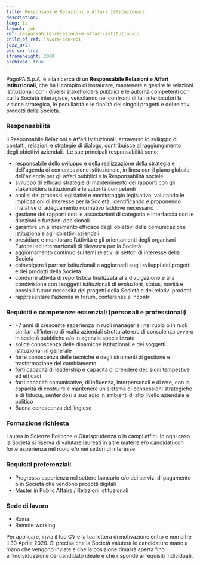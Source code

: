 ```yaml
---
title: Responsabile Relazioni e Affari Istituzionali
description:
lang: it
layout: job
ref: responsabile-relazioni-e-affari-istituzionali
child_of_ref: lavora-con-noi
jazz_url: 
pec_cv: true
iframeheight: 2000
archived: true
---
```



PagoPA S.p.A. è alla ricerca di un **Responsabile Relazioni e Affari Istituzionali**, che ha il compito di instaurare, mantenere e gestire le relazioni istituzionali con i diversi stakeholders pubblici e le autorità competenti con cui la Società interagisce, veicolando nei confronti di tali interlocutori la visione strategica, le peculiarità e le finalità dei singoli progetti e dei relativi prodotti della Società.  

### Responsabilità

Il Responsabile Relazioni e Affari Istituzionali, attraverso lo sviluppo di contatti, relazioni e strategie di dialogo, contribuisce al raggiungimento degli obiettivi aziendali.  Le sue principali responsabilità sono:

* responsabile dello sviluppo e della realizzazione della strategia e dell'agenda di comunicazione istituzionale, in linea con il piano globale dell'azienda per gli affari pubblici e la Responsabilità sociale
* sviluppo di efficaci strategie di mantenimento dei rapporti con gli stakeholders istituzionali e le autorità competenti
* analisi dei processi legislativi e monitoraggio legislativo, valutando le implicazioni di interesse per la Società, identificando e proponendo iniziative di adeguamento normativo laddove necessario
* gestione dei rapporti con le associazioni di categoria e interfaccia con le direzioni e funzioni decisionali
* garantire un allineamento efficace degli obiettivi della comunicazione istituzionale agli obiettivi aziendali
* presidiare e monitorare l’attività e gli orientamenti degli organismi Europei ed internazionali di rilevanza per la Società
* aggiornamento continuo sui temi relativi ai settori di interesse della Società
* coinvolgere i partner istituzionali e aggiornarli sugli sviluppi dei progetti e dei prodotti della Società
* condurre attività di reportistica finalizzata alla divulgazione e alla condivisione con i soggetti istituzionali di evoluzioni, status, novità e possibili future necessità dei progetti della Società e dei relativi prodotti
* rappresentare l'azienda in forum, conferenze e incontri

### Requisiti e competenze essenziali (personali e professionali)

* +7 anni di crescente esperienza in ruoli manageriali nel ruolo o in ruoli similari all’interno di realtà aziendali strutturate e/o di consulenza ovvero in società pubbliche e/o in agenzie specializzate
* solida conoscenza delle dinamiche istituzionali e dei soggetti istituzionali in generale 
* forte conoscenza delle tecniche e degli strumenti di gestione e trasformazione del cambiamento
* forti capacità di leadership e capacità di prendere decisioni tempestive ed efficaci
* forti capacità comunicative, di influenza, interpersonali e di rete, con la capacità di costruire e mantenere un sistema di connessioni strategiche e di fiducia, sentendosi a suo agio in ambienti di alto livello aziendale e politico
* Buona conoscenza dell’inglese

### Formazione richiesta

Laurea in Scienze Politiche o Giurisprudenza o in campi affini. In ogni caso la Società si riserva di valutare laureati in altre materie e/o candidati con forte esperienza nel ruolo e/o nei settori di interesse.   

### Requisiti preferenziali

* Pregressa esperienza nel settore bancario e/o dei servizi di pagamento o in Società che vendono prodotti digitali
* Master in Public Affairs / Relazioni istituzionali 

### Sede di lavoro

* Roma
* Remote working

Per applicare, invia il tuo CV e la tua lettera di motivazione entro e non oltre il 30 Aprile 2020. Si precisa che la Società valuterà le candidature mano a mano che vengono inviate e che la posizione rimarrà aperta fino all’individuazione del candidato ideale e che risponde ai requisiti individuati. 